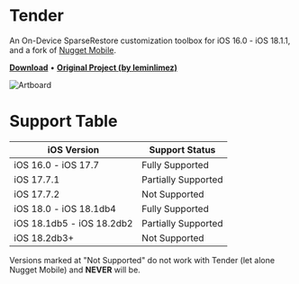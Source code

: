 
# Tender
An On-Device SparseRestore customization toolbox for iOS 16.0 - iOS 18.1.1, and a fork of [Nugget Mobile](https://github.com/leminlimez/Nugget-Mobile).
<p align="left">
  <strong><a href="https://github.com/lunginspector/Nugget-Mobile-Revamped/releases">Download</a></strong>
  •
  <strong><a href="https://github.com/leminlimez/Nugget-Mobile">Original Project (by leminlimez)</a></strong>
</p>

![Artboard](https://i.ibb.co/ycftmmtf/tenderbanner.png)

# Support Table
| iOS Version | Support Status |
| -------- | ------- |
| iOS 16.0 - iOS 17.7  | Fully Supported |
| iOS 17.7.1 | Partially Supported |
| iOS 17.7.2 | Not Supported |
| iOS 18.0 - iOS 18.1db4 | Fully Supported |
| iOS 18.1db5 - iOS 18.2db2 | Partially Supported |
| iOS 18.2db3+ | Not Supported |

Versions marked at "Not Supported" do not work with Tender (let alone Nugget Mobile) and **NEVER** will be.
